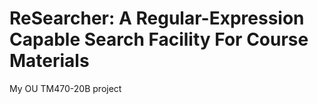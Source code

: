 ReSearcher: A Regular-Expression Capable Search Facility For Course Materials
===

My OU TM470-20B project
